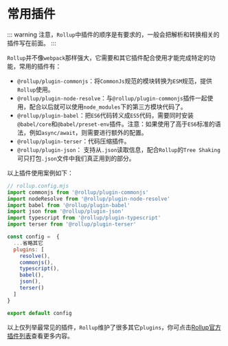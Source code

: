 
# 常用插件
::: warning
注意，`Rollup`中插件的顺序是有要求的，一般会把解析和转换相关的插件写在前面。
:::

`Rollup`并不像`webpack`那样强大，它需要和其它插件配合使用才能完成特定的功能，常用的插件有：
* `@rollup/plugin-commonjs`：将`CommonJs`规范的模块转换为`ESM`规范，提供`Rollup`使用。
* `@rollup/plugin-node-resolve`：与`@rollup/plugin-commonjs`插件一起使用，配合以后就可以使用`node_modules`下的第三方模块代码了。
* `@rollup/plugin-babel`：把`ES6`代码转义成`ES5`代码，需要同时安装`@babel/core`和`@babel/preset-env`插件。注意：如果使用了高于`ES6`标准的语法，例如`async/await`，则需要进行额外的配置。
* `@rollup/plugin-terser`：代码压缩插件。
* `@rollup/plugin-json`： 支持从`.json`读取信息，配合`Rollup`的`Tree Shaking`可只打包`.json`文件中我们真正用到的部分。

以上插件使用案例如下：
```js
// rollup.config.mjs
import commonjs from '@rollup/plugin-commonjs'
import nodeResolve from '@rollup/plugin-node-resolve'
import babel from '@rollup/plugin-babel'
import json from '@rollup/plugin-json'
import typescript from '@rollup/plugin-typescript'
import terser from '@rollup/plugin-terser'

const config =  {
  ...省略其它
  plugins: [
    resolve(),
    commonjs(),
    typescript(),
    babel(),
    json(),
    terser()
  ]
}

export default config
```

以上仅列举最常见的插件，`Rollup`维护了很多其它`plugins`，你可点击[Rollup官方插件列表](https://github.com/rollup/plugins)查看更多内容。